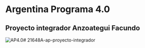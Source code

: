 # Argentina Programa 4.0

## Proyecto integrador Anzoategui Facundo

![AP4.0](https://fmn.unsl.edu.ar/wp-content/uploads/2023/05/banner-ok-argentina-programa.jpg)# 21648A-ap-proyecto-integrador
